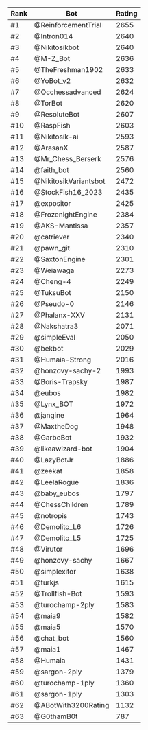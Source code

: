 Rank|Bot|Rating
---|---|---
#1|@ReinforcementTrial|2655
#2|@Intron014|2640
#3|@Nikitosikbot|2640
#4|@M-Z_Bot|2636
#5|@TheFreshman1902|2633
#6|@YoBot_v2|2632
#7|@Occhessadvanced|2624
#8|@TorBot|2620
#9|@ResoluteBot|2607
#10|@RaspFish|2603
#11|@Nikitosik-ai|2593
#12|@ArasanX|2587
#13|@Mr_Chess_Berserk|2576
#14|@faith_bot|2560
#15|@NikitosikVariantsbot|2472
#16|@StockFish16_2023|2435
#17|@expositor|2425
#18|@FrozenightEngine|2384
#19|@AKS-Mantissa|2357
#20|@catriever|2340
#21|@pawn_git|2310
#22|@SaxtonEngine|2301
#23|@Weiawaga|2273
#24|@Cheng-4|2249
#25|@TuksuBot|2150
#26|@Pseudo-0|2146
#27|@Phalanx-XXV|2131
#28|@Nakshatra3|2071
#29|@simpleEval|2050
#30|@bekbot|2029
#31|@Humaia-Strong|2016
#32|@honzovy-sachy-2|1993
#33|@Boris-Trapsky|1987
#34|@eubos|1982
#35|@Lynx_BOT|1972
#36|@jangine|1964
#37|@MaxtheDog|1948
#38|@GarboBot|1932
#39|@likeawizard-bot|1904
#40|@LazyBotJr|1886
#41|@zeekat|1858
#42|@LeelaRogue|1836
#43|@baby_eubos|1797
#44|@ChessChildren|1789
#45|@notropis|1743
#46|@Demolito_L6|1726
#47|@Demolito_L5|1725
#48|@Virutor|1696
#49|@honzovy-sachy|1667
#50|@simplexitor|1638
#51|@turkjs|1615
#52|@Trollfish-Bot|1593
#53|@turochamp-2ply|1583
#54|@maia9|1582
#55|@maia5|1570
#56|@chat_bot|1560
#57|@maia1|1467
#58|@Humaia|1431
#59|@sargon-2ply|1379
#60|@turochamp-1ply|1360
#61|@sargon-1ply|1303
#62|@ABotWith3200Rating|1132
#63|@G0thamB0t|787
